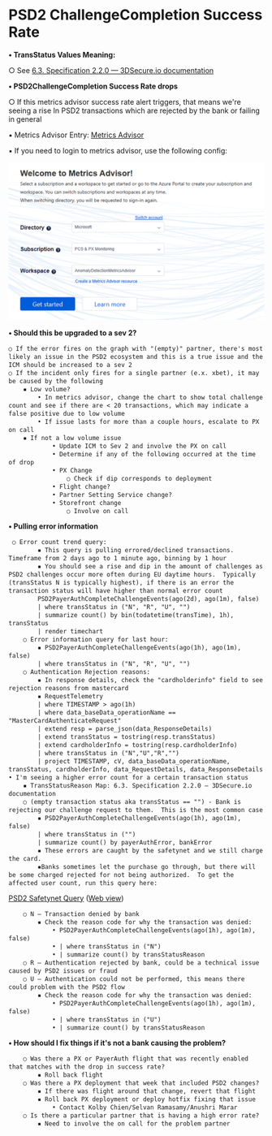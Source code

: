 # PSD2 ChallengeCompletion Success Rate

**• TransStatus Values Meaning:**
    
○ See [6.3. Specification 2.2.0 — 3DSecure.io documentation](https://docs.3dsecure.io/3dsv2/specification_220.html#attr-ARes-transStatus)



**• PSD2ChallengeCompletion Success Rate drops**

○ If this metrics advisor success rate alert triggers, that means we're seeing a rise In PSD2 transactions which are rejected by the bank or failing in general
            
   ▪ Metrics Advisor Entry: 
[Metrics Advisor](https://metricsadvisor.azurewebsites.net/metric/c13253dc-770d-4dd7-97c8-cd131b28699d)

   ▪ If you need to login to metrics advisor, use the following config:

![alt text](./Images/image-2.png)

**• Should this be upgraded to a sev 2?**

    ○ If the error fires on the graph with "(empty)" partner, there's most likely an issue in the PSD2 ecosystem and this is a true issue and the ICM should be increased to a sev 2
    ○ If the incident only fires for a single partner (e.x. xbet), it may be caused by the following
        ▪ Low volume?
            • In metrics advisor, change the chart to show total challenge count and see if there are < 20 transactions, which may indicate a false positive due to low volume
            • If issue lasts for more than a couple hours, escalate to PX on call
        ▪ If not a low volume issue
                • Update ICM to Sev 2 and involve the PX on call
                • Determine if any of the following occurred at the time of drop
                • PX Change
                    ○ Check if dip corresponds to deployment
                • Flight change?
                • Partner Setting Service change?
                • Storefront change
                    ○ Involve on call 
            

**• Pulling error information**

     ○ Error count trend query:
            ▪ This query is pulling errored/declined transactions.  Timeframe from 2 days ago to 1 minute ago, binning by 1 hour
            ▪ You should see a rise and dip in the amount of challenges as PSD2 challenges occur more often during EU daytime hours.  Typically (transStatus N is typically highest), if there is an error the transaction status will have higher than normal error count
            PSD2PayerAuthCompleteChallengeEvents(ago(2d), ago(1m), false)
            | where transStatus in ("N", "R", "U", "")
            | summarize count() by bin(todatetime(transTime), 1h), transStatus
            | render timechart
        ○ Error information query for last hour:
            ▪ PSD2PayerAuthCompleteChallengeEvents(ago(1h), ago(1m), false)
            | where transStatus in ("N", "R", "U", "")
        ○ Authentication Rejection reasons:
            ▪ In response details, check the "cardholderinfo" field to see rejection reasons from mastercard
            ▪ RequestTelemetry
            | where TIMESTAMP > ago(1h)
            | where data_baseData_operationName == "MasterCardAuthenticateRequest"
            | extend resp = parse_json(data_ResponseDetails)
            | extend transStatus = tostring(resp.transStatus)
            | extend cardholderInfo = tostring(resp.cardholderInfo)
            | where transStatus in ("N","U","R","")
            | project TIMESTAMP, cV, data_baseData_operationName, transStatus, cardholderInfo, data_RequestDetails, data_ResponseDetails
    • I'm seeing a higher error count for a certain transaction status
        ▪ TransStatusReason Map: 6.3. Specification 2.2.0 — 3DSecure.io documentation
        ○ (empty transaction status aka transStatus == "") - Bank is rejecting our challenge request to them.  This is the most common case
            ▪ PSD2PayerAuthCompleteChallengeEvents(ago(1h), ago(1m), false)
            | where transStatus in ("")
            | summarize count() by payerAuthError, bankError
            ▪ These errors are caught by the safetynet and we still charge the card.  
            ▪Banks sometimes let the purchase go through, but there will be some charged rejected for not being authorized.  To get the affected user count, run this query here:
[PSD2 Safetynet Query](onenote:#PSD2%20Safetynet%20Query&section-id={9d4e1697-e8e8-4a70-bbc2-717d69b04a3b}&page-id={ffd9a908-775b-426b-90f1-92d41ef3e8c0}&end)
([Web view](https://microsoft.sharepoint.com/:o:/r/teams/PaymentExperience/_layouts/15/Doc.aspx?sourcedoc=%7B171acb93-a045-434e-938d-ccefe55457ad%7D&action=edit&wd=target(LiveSite%2FTSGs.one%7C9d4e1697-e8e8-4a70-bbc2-717d69b04a3b%2FPSD2%20Safetynet%20Query%7Cffd9a908-775b-426b-90f1-92d41ef3e8c0%2F)&wdorigin=703&wdpreservelink=1))

        ○ N – Transaction denied by bank
            ▪ Check the reason code for why the transaction was denied:
                • PSD2PayerAuthCompleteChallengeEvents(ago(1h), ago(1m), false)
                • | where transStatus in ("N")
                • | summarize count() by transStatusReason
        ○ R – Authentication rejected by bank, could be a technical issue caused by PSD2 issues or fraud
        ○ U – Authentication could not be performed, this means there could problem with the PSD2 flow
            ▪ Check the reason code for why the transaction was denied:
                • PSD2PayerAuthCompleteChallengeEvents(ago(1h), ago(1m), false)
                • | where transStatus in ("U")
                • | summarize count() by transStatusReason


**• How should I fix things if it's not a bank causing the problem?**

        ○ Was there a PX or PayerAuth flight that was recently enabled that matches with the drop in success rate?
            ▪ Roll back flight
        ○ Was there a PX deployment that week that included PSD2 changes?
            ▪ If there was flight around that change, revert that flight
            ▪ Roll back PX deployment or deploy hotfix fixing that issue
                • Contact Kolby Chien/Selvan Ramasamy/Anushri Marar
        ○ Is there a particular partner that is having a high error rate?
            ▪ Need to involve the on call for the problem partner



